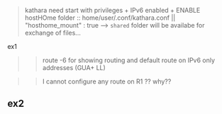 > kathara need start with privileges + IPv6 enabled + ENABLE hostHOme folder :: home/user/.conf/kathara.conf  || "hosthome_mount" : true --> `shared` folder will be availabe for exchange of files...




ex1

>> route -6 for showing routing and default route on IPv6 only addresses (GUA+ LL)

>> I cannot configure any route on R1 ?? why??


## ex2

